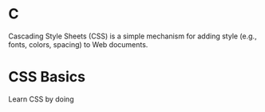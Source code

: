 # C

Cascading Style Sheets (CSS) is a simple mechanism for adding style (e.g., fonts, colors, spacing) to Web documents.

# CSS Basics

Learn CSS by doing
